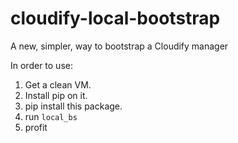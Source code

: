 # cloudify-local-bootstrap
A new, simpler, way to bootstrap a Cloudify manager

In order to use:
1. Get a clean VM.
1. Install pip on it.
1. pip install this package.
1. run `local_bs`
1. profit
